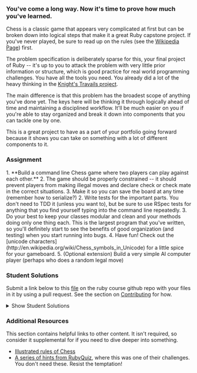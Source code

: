 ### You've come a long way.  Now it's time to prove how much you've learned.

Chess is a classic game that appears very complicated at first but can be broken down into logical steps that make it a great Ruby capstone project.  If you've never played, be sure to read up on the rules (see the [Wikipedia Page](http://en.wikipedia.org/wiki/Chess)) first.

The problem specification is deliberately sparse for this, your final project of Ruby -- it's up to you to attack the problem with very little prior information or structure, which is good practice for real world programming challenges.  You have all the tools you need.  You already did a lot of the heavy thinking in the [Knight's Travails project](https://www.theodinproject.com/courses/ruby-programming/lessons/data-structures-and-algorithms).

The main difference is that this problem has the broadest scope of anything you've done yet.  The keys here will be thinking it through logically ahead of time and maintaining a disciplined workflow.  It'll be much easier on you if you're able to stay organized and break it down into components that you can tackle one by one.

This is a great project to have as a part of your portfolio going forward because it shows you can take on something with a lot of different components to it.

### Assignment

<div class="lesson-content__panel" markdown="1">
  1. **Build a command line Chess game where two players can play against each other.**
  2. The game should be properly constrained -- it should prevent players from making illegal moves and declare check or check mate in the correct situations.
  3. Make it so you can save the board at any time (remember how to serialize?)
  2. Write tests for the important parts.  You don't need to TDD it (unless you want to), but be sure to use RSpec tests for anything that you find yourself typing into the command line repeatedly.
  3. Do your best to keep your classes modular and clean and your methods doing only one thing each.  This is the largest program that you've written, so you'll definitely start to see the benefits of good organization (and testing) when you start running into bugs.
  4. Have fun!  Check out the [unicode characters](http://en.wikipedia.org/wiki/Chess_symbols_in_Unicode) for a little spice for your gameboard.
  5. (Optional extension) Build a very simple AI computer player (perhaps who does a random legal move)
</div>

### Student Solutions
Submit a link below to this [file](https://github.com/TheOdinProject/curriculum/blob/master/ruby_programming/conclusion/project_ruby_final.md) on the ruby course github repo with your files in it by using a pull request. See the section on [Contributing](http://github.com/TheOdinProject/curriculum/blob/master/contributing.md) for how.

<details markdown="block">
  <summary> Show Student Solutions </summary>

* Add your solution below this line!
* [Chris Wegscheid's solution](https://github.com/cwegscheid08/chess)
* [Jason McKee's solution](https://github.com/jttmckee/odin-chess-project)
* [Simon Tharby's solution](https://github.com/jinjagit/chess)
* [prw001's solution](https://github.com/prw001/chess)
* [Max Garber's solution](https://github.com/bubblebooy/TOP-chess)
* [Btreims's solution](https://github.com/btreim/chess)
* [Javier Machin's solution](https://github.com/Javier-Machin/Chess_Ruby)
* [0zra's solution](https://github.com/0zra/chess)
* [Isil Donmez's solution](https://github.com/isildonmez/chess)
* [Ovsjah Schweinefresser's solution](https://github.com/Ovsjah/ruby_final_project)
* [Andrew's solution](https://github.com/andrewr224/chess)
* [Jmooree30's Solution](https://github.com/jmooree30/Chess.git)
* [Phil's Solution(javascript)](https://github.com/pip36/j_chess) - [View in Browser](https://pip36.github.io/j_chess)
* [Jonathan Yiv's solution](https://github.com/JonathanYiv/chess)
* [Kasey Z's solution](https://github.com/kasey-z/chess_game/tree/master/chess_game)
* [Clayton Sweeten's solution](https://github.com/cjsweeten101/OdinProjects/tree/master/chess)
* [Raiko's solution](https://github.com/Cypher0/chess)
* [adsy430's solution](https://github.com/adampal/ruby_chess)
* [holdercp's solution](https://github.com/holdercp/chess)
* [Nikolay Dyulgerov's solution](https://github.com/NicolayD/ruby-chess)
* [jfonz412's solution](https://github.com/jfonz412/chess)
* [nmac's solution](https://github.com/nmacawile/chess)
* [Ayushka's solution](https://github.com/ayushkamadji/ruby_chess)
* [Orlando's solution](https://github.com/orlandodan14/chess_game)
* [Austin's & Leonard's solution](https://github.com/leosoaivan/TOP_chess)
* [Nicolas Amaya's solution](https://github.com/nicoasp/TOP---Ruby-Final-Project/tree/master)
* [Aleksandar's solution](https://github.com/rodic/RubyChess)
* [Donald's solution](https://github.com/donaldali/Chess)
* [TomTom's solution](https://github.com/tim5046/projectOdin/tree/master/Ruby/FinalProject)
* [Hawkeye's solution](https://github.com/Hawkeye000/command-line-chess)
* [Sergio Ribeiro's solution](https://github.com/serg1o/Chess)
* [Marina Sergeyeva's solution](https://github.com/imousterian/OdinProject/tree/master/Project2_9_Final_Ruby_Chess)
* [Kate McFaul's solution](https://github.com/craftykate/odin-project/tree/master/Chapter_03-Advanced_Ruby/chess)
* [Dominik Stodolny's solution](https://github.com/dstodolny/chess)
* [AtActionPark's solution](https://github.com/AtActionPark/odin_chess)
* [Dan Hoying's solution](https://github.com/danhoying/chess)
* [PiotrAleksander's solution](https://github.com/PiotrAleksander/Ruby/tree/master/Szachy)
* [Sander Schepen's solution](https://github.com/schepens83/theodinproject.com/tree/master/ruby/project16--final-chess)
* [Florian Mainguy's solution](https://github.com/florianmainguy/theodinproject/tree/master/ruby/chess)
* [srashidi's solution](https://github.com/srashidi/Ruby_Final_Project/tree/master/chess)
* [bskillings's solution](https://github.com/bskillings/Odin-Ruby-Final-Chess)
* [Luke Walker's solution](https://github.com/ubershibs/ruby-programming/tree/master/chess)
* [Tomasz Kula's solution](https://github.com/zetsnotdead/chess_ruby)
* [Scott Bobbitt's solution](https://github.com/sco-bo/chess)
* [Miguel Herrera's solution](https://github.com/migueloherrera/chess)
* [Max Gallant's solution](https://github.com/mcgalcode/Ruby/tree/master/Chess)
* [noobling's solution](https://github.com/TopOneOfTopOne/CLI_chess)
* [Sahil Agarwal's solution](https://github.com/sahilda/the_odin_project/tree/master/rubyChess)
* [James Brooks's solution](https://github.com/jhbrooks/chess)
* [Cyprium (Stefan)'s solution](https://github.com/dev-cyprium/chess)
* [Earth35's solution](https://github.com/Earth35/chess)
* [Shala Qweghen's solution](https://github.com/ShalaQweghen/final)
* [Jiazhi Guo's solution](https://github.com/jerrykuo7727/chess)
* [DV's solution](https://github.com/dvislearning/chess)
* [at0micr3d's solution](https://github.com/at0micr3d/ruby_chess)
* [Dylan's solution](https://github.com/resputin/the_odin_project/blob/master/Ruby/final/lib/chess_single_array.rb)
* [David Chapman's solution](https://github.com/davidchappy/odin_training_projects/tree/master/chess)
* [Jerry Gao's solution](https://github.com/blackwright/odin/tree/master/ruby_chess)
* [Samuel Langenfeld's solution](https://github.com/SamuelLangenfeld/Chess)
* [Sophia Wu's solution](https://github.com/SophiaLWu/chess)
* [Braydon Pacheco's solution](https://github.com/pacheeko/chess)
* [John Connor's solution](https://github.com/jacgitcz/chessfinal)
* [Kyle Thomson's solution](https://github.com/idynkydnk/chess)
* [Jonathan Marks's solution](https://github.com/johnjmarks4/Chess)
* [Luján Fernaud's solution](https://github.com/lujanfernaud/ruby-chess)
* [Francisco Carlos's solution](https://github.com/fcarlosdev/the_odin_project/tree/master/chess_game)
* [Bruno Parga's solution](https://github.com/brunoparga/chess)
* [Kusnierewicz solution](https://github.com/Kusnierewicz/Chess-game)
* [Zach Beaird's solution](https://github.com/zbbeaird89/Chess)
* [Matthew King's solution](https://github.com/thewmking/ruby-chess)
* [Jamesredux's solution](https://github.com/Jamesredux/chess)
* [Punnadittr's solution](https://github.com/punnadittr/chess)
* [Alex's solution](https://github.com/alexcorremans/chess)
* [Leila Alderman's solution](https://github.com/leila-alderman/chess)

</details>

### Additional Resources
This section contains helpful links to other content. It isn't required, so consider it supplemental for if you need to dive deeper into something.

* [Illustrated rules of Chess](http://www.chessvariants.org/d.chess/chess.html)
* [A series of hints from RubyQuiz](http://rubyquiz.com/quiz35.html), where this was one of their challenges.  You don't need these.  Resist the temptation!
